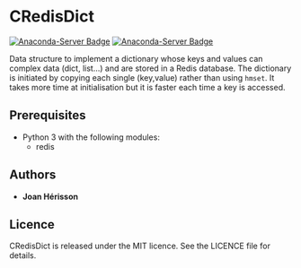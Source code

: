 # CRedisDict

[![Anaconda-Server Badge](https://anaconda.org/brsynth/credisdict/badges/version.svg)](https://anaconda.org/brsynth/credisdict) [![Anaconda-Server Badge](https://anaconda.org/brsynth/credisdict/badges/latest_release_date.svg)](https://anaconda.org/brsynth/credisdict)

Data structure to implement a dictionary whose keys and values can complex data (dict, list...) and are stored in a Redis database. The dictionary is initiated by copying each single (key,value) rather than using `hmset`. It takes more time at initialisation but it is faster each time a key is accessed.

## Prerequisites

* Python 3 with the following modules:
    * redis


## Authors

* **Joan Hérisson**


## Licence
CRedisDict is released under the MIT licence. See the LICENCE file for details.
